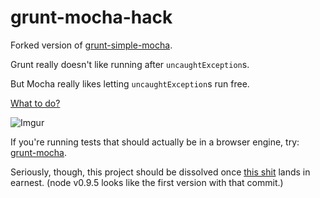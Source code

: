 # grunt-mocha-hack

Forked version of
[grunt-simple-mocha](http://github.com/yaymukund/grunt-simple-mocha).

Grunt really doesn't like running after ``uncaughtException``s.

But Mocha really likes letting ``uncaughtException``s run free.

[What to do?](https://github.com/yaymukund/grunt-simple-mocha/issues/16)

![Imgur](http://i.imgur.com/1Q09mCj.png)

If you're running tests that should actually be in a browser engine, try:
[grunt-mocha](https://github.com/kmiyashiro/grunt-mocha).

Seriously, though, this project should be dissolved once
[this shit](https://github.com/joyent/node/issues/4375) lands in earnest.
(node v0.9.5 looks like the first version with that commit.)

